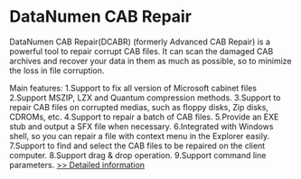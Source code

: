 # DataNumen CAB Repair
DataNumen CAB Repair(DCABR) (formerly Advanced CAB Repair) is a powerful tool to repair corrupt CAB files. It can scan the damaged CAB archives and recover your data in them as much as possible, so to minimize the loss in file corruption.

Main features:
1.Support to fix all version of Microsoft cabinet files
2.Support MSZIP, LZX and Quantum compression methods.
3.Support to repair CAB files on corrupted medias, such as floppy disks, Zip disks, CDROMs, etc.
4.Support to repair a batch of CAB files.
5.Provide an EXE stub and output a SFX file when necessary.
6.Integrated with Windows shell, so you can repair a file with context menu in the Explorer easily.
7.Support to find and select the CAB files to be repaired on the client computer.
8.Support drag & drop operation.
9.Support command line parameters.
[>> Detailed information](https://secure.shareit.com/shareit/product.html?productid=300063926&affiliateid=200057808)